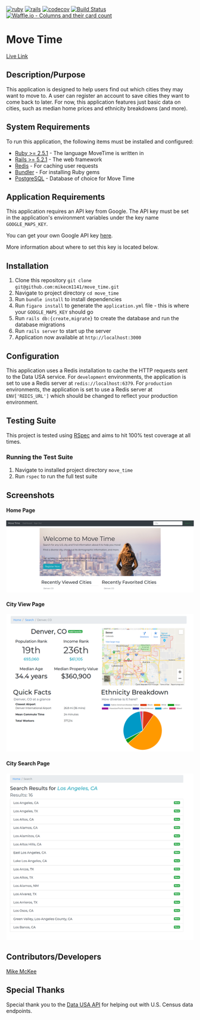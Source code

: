 [![ruby](https://img.shields.io/badge/ruby-v2.5.1-red.svg)](https://www.ruby-lang.org/en/)
[![rails](https://img.shields.io/badge/rails-v5.2.2-orange.svg)](https://rubyonrails.org/)
[![codecov](https://codecov.io/gh/mikecm1141/move_time/branch/master/graph/badge.svg)](https://codecov.io/gh/mikecm1141/move_time)
[![Build Status](https://travis-ci.com/mikecm1141/move_time.svg?branch=master)](https://travis-ci.com/mikecm1141/move_time)
[![Waffle.io - Columns and their card count](https://badge.waffle.io/mikecm1141/move_time.svg?columns=all)](https://waffle.io/mikecm1141/move_time)


# Move Time

[Live Link](https://move-time.herokuapp.com)

## Description/Purpose

This application is designed to help users find out which cities they may
want to move to. A user can register an account to save cities they want to
come back to later. For now, this application features just basic data on
cities, such as median home prices and ethnicity breakdowns (and more).

## System Requirements

To run this application, the following items must be installed and configured:

* [Ruby >= 2.5.1](https://www.ruby-lang.org/en/) - The language MoveTime is 
written in
* [Rails >= 5.2.1](https://rubyonrails.org/) - The web framework
* [Redis](https://redis.io/) - For caching user requests
* [Bundler](https://bundler.io/) - For installing Ruby gems
* [PostgreSQL](https://www.postgresql.org/) - Database of choice for Move Time

## Application Requirements

This application requires an API key from Google. The API key must be set in
the application's environment variables under the key name `GOOGLE_MAPS_KEY`.

You can get your own Google API key 
[here](https://developers.google.com/maps/documentation/javascript/get-api-key).

More information about where to set this key is located below.

## Installation

1. Clone this repository `git clone git@github.com:mikecm1141/move_time.git`
1. Navigate to project directory `cd move_time`
1. Run `bundle install` to install dependencies
1. Run `figaro install` to generate the `application.yml` file - this is where
your `GOOGLE_MAPS_KEY` should go
1. Run `rails db:{create,migrate}` to create the database and run the database
migrations
1. Run `rails server` to start up the server
1. Application now available at `http://localhost:3000`

## Configuration

This application uses a Redis installation to cache the HTTP requests sent
to the Data USA service. For `development` environments, the application is set
to use a Redis server at `redis://localhost:6379`. For `production`
environments, the application is set to use a Redis server at `ENV['REDIS_URL']`
which should be changed to reflect your production environment.

## Testing Suite

This project is tested using [RSpec](http://rspec.info/) and aims to hit 100%
test coverage at all times.

### Running the Test Suite

1. Navigate to installed project directory `move_time`
1. Run `rspec` to run the full test suite

## Screenshots

#### Home Page
<img src="./screenshots/home_page.png">

#### City View Page
<img src="./screenshots/city_view.png">

#### City Search Page
<img src="./screenshots/city_search_page.png">

## Contributors/Developers

[Mike McKee](https://github.com/mikecm1141/)

## Special Thanks

Special thank you to the [Data USA API](https://datausa.io/) for helping out
with U.S. Census data endpoints.
